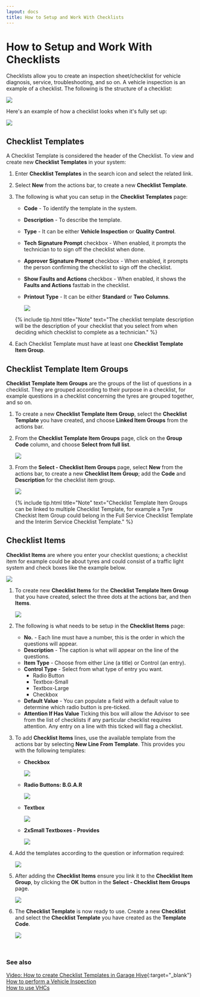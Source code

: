 ```yaml
---
layout: docs
title: How to Setup and Work With Checklists
---
```


# How to Setup and Work With Checklists
Checklists allow you to create an inspection sheet/checklist for vehicle diagnosis, service, troubleshooting, and so on. A vehicle inspection is an example of a checklist. The following is the structure of a checklist:

   ![](media/garagehive-checklist-setup1.png)

Here's an example of how a checklist looks when it's fully set up:

   ![](media/garagehive-checklist-setup1a.png)

## Checklist Templates
A Checklist Template is considered the header of the Checklist. To view and create new **Checklist Templates** in your system:
1. Enter **Checklist Templates** in the search icon and select the related link.
1. Select **New** from the actions bar, to create a new **Checklist Template**.
1. The following is what you can setup in the **Checklist Templates** page:
    * **Code** - To identify the template in the system.
    * **Description** - To describe the template.
    * **Type** - It can be either **Vehicle Inspection** or **Quality Control**.
    * **Tech Signature Prompt** checkbox - When enabled, it prompts the technician to to sign off the checklist when done.
    * **Approver Signature Prompt** checkbox - When enabled, it prompts the person confirming the checklist to sign off the checklist.
    * **Show Faults and Actions** checkbox - When enabled, it shows the **Faults and Actions** fasttab in the checklist.
    * **Printout Type** - It can be either **Standard** or **Two Columns**.

        ![](media/garagehive-checklist-setup2.gif)
      
   {% include tip.html title="Note" text="The checklist template description will be the description of your checklist that you select from when deciding which checklist to complete as a technician." %}

1. Each Checklist Template must have at least one **Checklist Template Item Group**. 

## Checklist Template Item Groups
**Checklist Template Item Groups** are the groups of the list of questions in a checklist. They are grouped according to their purpose in a checklist, for example questions in a checklist concerning the tyres are grouped together, and so on.
1. To create a new **Checklist Template Item Group**, select the **Checklist Template** you have created, and choose **Linked Item Groups** from the actions bar.
1. From the **Checklist Template Item Groups** page, click on the **Group Code** column, and choose **Select from full list**.

   ![](media/garagehive-checklist-setup3.gif)

1. From the **Select - Checklist Item Groups** page, select **New** from the actions bar, to create a new **Checklist Item Group**; add the **Code** and **Description** for the checklist item group.

   ![](media/garagehive-checklist-setup4.gif)

      {% include tip.html title="Note" text="Checklist Template Item Groups can be linked to multiple Checklist Template, for example a Tyre Checkist Item Group could belong in the Full Service Checklist Template and the Interim Service Checklist Template." %}

## Checklist Items
**Checklist Items** are where you enter your checklist questions; a checklist item for example could be about tyres and could consist of a traffic light system and check boxes like the example below. 

   ![](media/garagehive-checklists-group-example1.png)

1. To create new **Checklist Items** for the **Checklist Template Item Group** that you have created, select the three dots at the actions bar, and then **Items**.

   ![](media/garagehive-checklist-setup5.gif)

2. The following is what needs to be setup in the **Checklist Items** page:
      * **No.** - Each line must have a number, this is the order in which the questions will appear. 
      * **Description** - The caption is what will appear on the line of the questions.
      * **Item Type** - Choose from either Line (a title) or Control (an entry).
      * **Control Type** - Select from what type of entry you want.
          * Radio Button
          * Textbox-Small
          * Textbox-Large
          * Checkbox
      * **Default Value** - You can populate a field with a default value to determine which radio button is pre-ticked.
      * **Attention If Has Value** Ticking this box will allow the Advisor to see from the list of checklists if any particular checklist requires attention. Any entry on a line with this ticked will flag a checklist.

3. To add **Checklist Items** lines, use the available template from the actions bar by selecting **New Line From Template**. This provides you with the following templates:
      * **Checkbox**
            
         ![](media/garagehive-checklist-checkbox.png)

      * **Radio Buttons: B.G.A.R**

         ![](media/garagehive-checklist-redbuttons.png)

      * **Textbox**
            
         ![](media/garagehive-textbox.png)

      * **2xSmall Textboxes - Provides**
            
         ![](media/garagehive-two-small-textboxes.png)

4. Add the templates according to the question or information required:

   ![](media/garagehive-checklist-setup6.gif)

5. After adding the **Checklist Items** ensure you link it to the **Checklist Item Group**, by clicking  the **OK** button in the **Select - Checklist Item Groups** page.

   ![](media/garagehive-checklist-setup7.gif)

6. The **Checklist Template** is now ready to use. Create a new **Checklist** and select the **Checklist Template** you have created as the **Template Code**.

   ![](media/garagehive-checklist-setup8.gif)


<br>

### See also

[Video: How to create Checklist Templates in Garage Hive](https://www.youtube.com/watch?v=biWot0Z4r9w){:target="_blank"} \
[How to perform a Vehicle Inspection](https://docs.garagehive.co.uk/docs/garagehive-technicians-vehicle-inspections.html "How to perform a Vehicle Inspection") \
[How to use VHCs](https://docs.garagehive.co.uk/docs/garagehive-VHC.html "How to use VHCs")